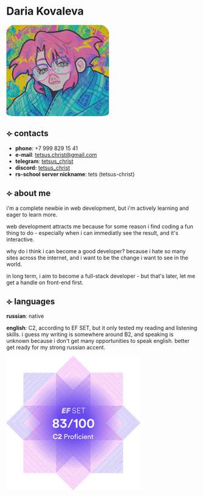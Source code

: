 # Daria Kovaleva
![a completely legitimate photo](./assets/img/passport-photo.png)
## ⟣ contacts
- **phone**: +7 999 829 15 41
- **e-mail**: tetsus.christ@gmail.com
- **telegram**: [tetsus_christ](https://t.me/tetsus_christ)
- **discord:** [tetsus_christ](https://discord.com/users/tetsus_christ)
- **rs-school server nickname**: tets (tetsus-christ)

## ⟣ about me

i'm a complete newbie in web development, but i'm actively learning and eager to learn more.

web development attracts me because for some reason i find coding a fun thing to do - especially when i can immediatly see the result, and it's interactive.

why do i think i can become a good developer? because i hate so many sites across the internet, and i want to be the change i want to see in the world.

in long term, i aim to become a full-stack developer - but that's later, let me get a handle on front-end first.

## ⟣ languages

**russian**: native

**english**: C2, according to EF SET, but it only tested my reading and listening skills. i guess my writing is somewhere around B2, and speaking is unknown because i don't get many opportunities to speak english. better get ready for my strong russian accent.

![EF SET results](./assets/img/EF.png)
